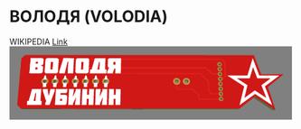 # ВОЛОДЯ (VOLODIA)
WIKIPEDIA [Link](https://en.wikipedia.org/wiki/Volodia_Dubinin)
<img src="IMAGES/3D.PNG" alt='VOLODIA' width='500' />
